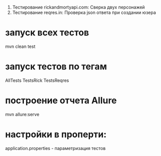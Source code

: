 1. Тестирование rickandmortyapi.com: Сверка двух персонажей
2. Тестирование reqres.in: Проверка json ответа при создании юзера

# запуск всех тестов
mvn clean test

# запуск тестов по тегам
AllTests
TestsRick
TestsReqres

# построение отчета Allure
mvn allure:serve

# настройки в проперти:
application.properties - параметризация тестов

